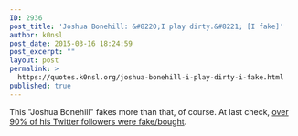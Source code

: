 ```yaml
---
ID: 2936
post_title: 'Joshua Bonehill: &#8220;I play dirty.&#8221; [I fake]'
author: k0nsl
post_date: 2015-03-16 18:24:59
post_excerpt: ""
layout: post
permalink: >
  https://quotes.k0nsl.org/joshua-bonehill-i-play-dirty-i-fake.html
published: true
---
```

This "Joshua Bonehill" fakes more than that, of course. At last check, <a href="http://quotes.k0nsl.org/wp-content/uploads/2015/03/bonefake01_k0nsl.png" title="bonefake" target="_blank">over 90% of his Twitter followers were fake/bought</a>.